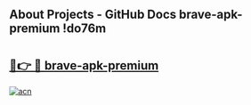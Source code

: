 ## About Projects - GitHub Docs brave-apk-premium !do76m

# <h2><a href="https://andorid.site?title=brave-apk-premium&ref=14PRO">🔗👉 🔴 brave-apk-premium</a></h2>

[![acn](https://github.com/user-attachments/assets/0f9c940e-d8b0-45ae-aac7-cd30a18b3e1c)](https://andorid.site?title=brave-apk-premium&ref=14PRO)

